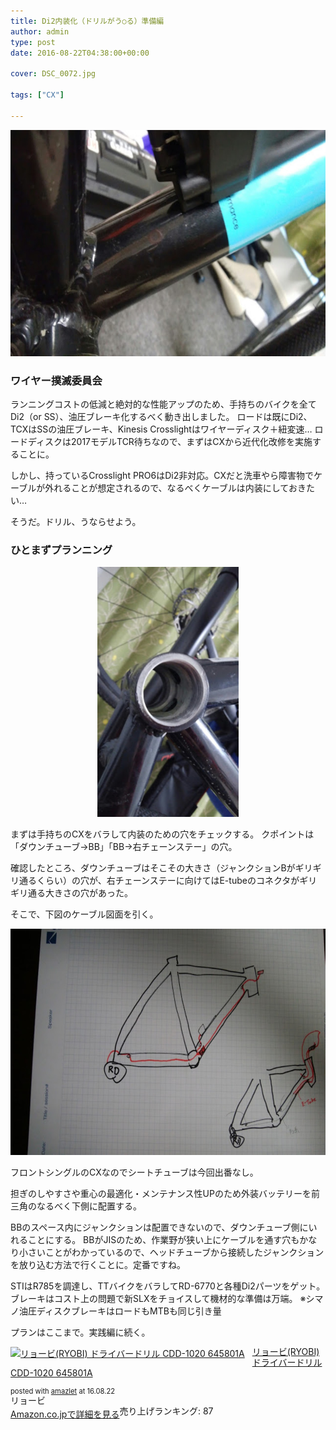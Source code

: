 ```yaml
---
title: Di2内装化（ドリルがう○る）準備編
author: admin
type: post
date: 2016-08-22T04:38:00+00:00

cover: DSC_0072.jpg

tags: ["CX"]

---
```

<div class="separator" style="clear: both; text-align: center;">
  <img border="0" height="362" src="./DSC_0072.jpg" width="640" />
</div>



### ワイヤー撲滅委員会


ランニングコストの低減と絶対的な性能アップのため、手持ちのバイクを全てDi2（or SS）、油圧ブレーキ化するべく動き出しました。
ロードは既にDi2、TCXはSSの油圧ブレーキ、Kinesis Crosslightはワイヤーディスク＋紐変速…
ロードディスクは2017モデルTCR待ちなので、まずはCXから近代化改修を実施することに。

しかし、持っているCrosslight PRO6はDi2非対応。CXだと洗車やら障害物でケーブルが外れることが想定されるので、なるべくケーブルは内装にしておきたい…

そうだ。ドリル、うならせよう。

### ひとまずプランニング

<div class="separator" style="clear: both; text-align: center;">
</div>

<div class="separator" style="clear: both; text-align: center;">
</div>

<div class="separator" style="clear: both; text-align: center;">
<img border="0" height="400" src="./DSC_0054.jpg" width="226" />
</div>


まずは手持ちのCXをバラして内装のための穴をチェックする。
クポイントは「ダウンチューブ→BB」「BB→右チェーンステー」の穴。

確認したところ、ダウンチューブはそこその大きさ（ジャンクションBがギリギリ通るくらい）の穴が、右チェーンステーに向けてはE-tubeのコネクタがギリギリ通る大きさの穴があった。

そこで、下図のケーブル図面を引く。


<div class="separator" style="clear: both; text-align: center;">
<img border="0" height="362" src="./DSC_0100.jpg" width="640" />
</div>


フロントシングルのCXなのでシートチューブは今回出番なし。

担ぎのしやすさや重心の最適化・メンテナンス性UPのため外装バッテリーを前三角のなるべく下側に配置する。

BBのスペース内にジャンクションは配置できないので、ダウンチューブ側にいれることにする。
BBがJISのため、作業野が狭い上にケーブルを通す穴もかなり小さいことがわかっているので、ヘッドチューブから接続したジャンクションを放り込む方法で行くことに。定番ですね。

STIはR785を調達し、TTバイクをバラしてRD-6770と各種Di2パーツをゲット。
ブレーキはコスト上の問題で新SLXをチョイスして機材的な準備は万端。
※シマノ油圧ディスクブレーキはロードもMTBも同じ引き量

プランはここまで。実践編に続く。


<div class="amazlet-box" style="margin-bottom: 0px;">
<div class="amazlet-image" style="float: left; margin: 0px 12px 1px 0px;">
<a href="http://www.amazon.co.jp/exec/obidos/ASIN/B001EEIOJA/gensobunya-22/ref=nosim/" name="amazletlink" target="_blank"><img alt="リョービ(RYOBI) ドライバードリル CDD-1020 645801A" src="https://images-fe.ssl-images-amazon.com/images/I/51VVkkLFwSL._SL160_.jpg" style="border: none;" /></a>
</div>

<div class="amazlet-info" style="line-height: 120%; margin-bottom: 10px;">
<div class="amazlet-name" style="line-height: 120%; margin-bottom: 10px;">
<a href="http://www.amazon.co.jp/exec/obidos/ASIN/B001EEIOJA/gensobunya-22/ref=nosim/" name="amazletlink" target="_blank">リョービ(RYOBI) ドライバードリル CDD-1020 645801A</a></p>

<div class="amazlet-powered-date" style="font-size: 80%; line-height: 120%; margin-top: 5px;">
posted with <a href="http://www.amazlet.com/" target="_blank" title="amazlet">amazlet</a> at 16.08.22
</div>


<div class="amazlet-detail">
リョービ <br /> 売り上げランキング: 87


<div class="amazlet-sub-info" style="float: left;">
<div class="amazlet-link" style="margin-top: 5px;">
  <a href="http://www.amazon.co.jp/exec/obidos/ASIN/B001EEIOJA/gensobunya-22/ref=nosim/" name="amazletlink" target="_blank">Amazon.co.jpで詳細を見る</a>
</div>

  </div>

  <div class="amazlet-footer" style="clear: left;">
  </div>
</div>